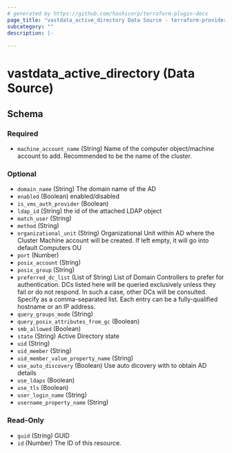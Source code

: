 ```yaml
---
# generated by https://github.com/hashicorp/terraform-plugin-docs
page_title: "vastdata_active_directory Data Source - terraform-provider-vastdata"
subcategory: ""
description: |-
  
---
```


# vastdata_active_directory (Data Source)





<!-- schema generated by tfplugindocs -->
## Schema

### Required

- `machine_account_name` (String) Name of the computer object/machine account to add. Recommended to be the name of the cluster.

### Optional

- `domain_name` (String) The domain name of the AD
- `enabled` (Boolean) enabled/disabled
- `is_vms_auth_provider` (Boolean)
- `ldap_id` (String) the id of the attached LDAP object
- `match_user` (String)
- `method` (String)
- `organizational_unit` (String) Organizational Unit within AD where the Cluster Machine account will be created. If left empty, it will go into default Computers OU
- `port` (Number)
- `posix_account` (String)
- `posix_group` (String)
- `preferred_dc_list` (List of String) List of Domain Controllers to prefer for authentication. DCs listed here will be queried exclusively unless they fail or do not respond. In such a case, other DCs will be consulted. Specify as a comma-separated list. Each entry can be a fully-qualified hostname or an IP address.
- `query_groups_mode` (String)
- `query_posix_attributes_from_gc` (Boolean)
- `smb_allowed` (Boolean)
- `state` (String) Active Directory state
- `uid` (String)
- `uid_member` (String)
- `uid_member_value_property_name` (String)
- `use_auto_discovery` (Boolean) Use auto dicovery with to obtain AD details
- `use_ldaps` (Boolean)
- `use_tls` (Boolean)
- `user_login_name` (String)
- `username_property_name` (String)

### Read-Only

- `guid` (String) GUID
- `id` (Number) The ID of this resource.
